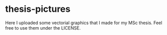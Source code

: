 # thesis-pictures

Here I uploaded some vectorial graphics that I made for my MSc thesis. 
Feel free to use them under the LICENSE.
